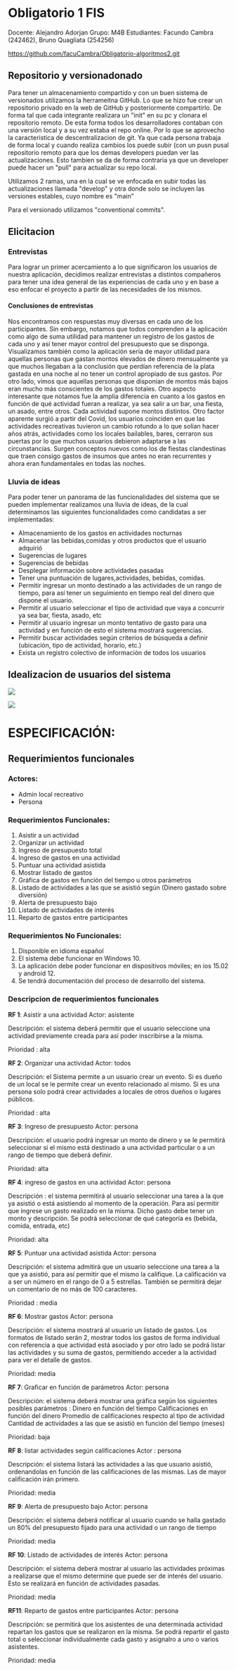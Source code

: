 #  **Obligatorio 1 FIS**

Docente: Alejandro Adorjan
Grupo: M4B
Estudiantes: Facundo Cambra (242462), Bruno Quagliata (254256)

https://github.com/facuCambra/Obligatorio-algoritmos2.git

## Repositorio y versionadonado 
Para tener un almacenamiento compartido y con un buen sistema de versionados utilizamos la herrameitna GitHub. Lo que se hizo fue crear un repositorio privado en la web de GitHub y posteriormente compartirlo. De forma tal que cada integrante realizara un "init" en su pc y clonara el repositorio remoto. De esta forma todos los desarrolladores contaban con una versión local y a su vez estaba el repo online. Por lo que se aprovecho la caracteristica de descentralizacion de git. Ya que cada persona trabaja de forma local y cuando realiza cambios los puede subir (con un pusn pusal repositorio remoto para que los demas developers puedan ver las actualizaciones. Esto tambien se da de forma contraria ya que un developer puede hacer un "pull" para actualizar su repo local.

Utilizamos 2 ramas, una en la cual se ve enfocada en subir todas las actualizaciones llamada "develop" y otra donde solo se incluyen las versiones estables, cuyo nombre es "main"

Para el versionado utilizamos "conventional commits".




## Elicitacion
### Entrevistas
Para lograr un primer acercamiento a lo que significaron los usuarios de nuestra aplicación, decidimos realizar entrevistas a distintos compañeros para tener una idea general de las experiencias de cada uno y en base a eso enfocar el proyecto a partir de las necesidades de los mismos.

#### Conclusiones de entrevistas
Nos encontramos con respuestas muy diversas en cada uno de los participantes. Sin embargo, notamos que todos comprenden a la aplicación como algo de suma utilidad para mantener un registro de los gastos de cada uno y así tener mayor control del presupuesto que se disponga.
Visualizamos también como la aplicación sería de mayor utilidad para aquellas personas que gastan montos elevados de dinero mensualmente ya que muchos llegaban a la conclusión que perdían referencia de la plata gastada en una noche al no tener un control apropiado de sus gastos. 
Por otro lado, vimos que aquellas personas que disponían de montos más bajos eran mucho más conscientes de los gastos totales.
Otro aspecto interesante que notamos fue la amplia diferencia en cuanto a los gastos en función de qué actividad fueran a realizar, ya sea salir a un bar, una fiesta, un asado, entre otros. Cada actividad supone montos distintos.
Otro factor aparente surgió a partir del Covid, los usuarios coinciden en que las actividades recreativas tuvieron un cambio rotundo a lo que solían hacer años atrás, actividades como los locales bailables, bares, cerraron sus puertas por lo que muchos usuarios debieron adaptarse a las circunstancias. Surgen conceptos nuevos como los de fiestas clandestinas que traen consigo gastos de insumos que antes no eran recurrentes y ahora eran fundamentales en todas las noches.


### Lluvia de ideas
Para poder tener un panorama de las funcionalidades del sistema que se pueden implementar realizamos una lluvia de ideas, de la cual determinamos las siguientes funcionalidades como candidatas a ser implementadas: 
- Almacenamiento de los gastos en actividades nocturnas
- Almacenar las bebidas,comidas y otros productos que el usuario adquirió 
- Sugerencias de lugares
- Sugerencias de bebidas
- Desplegar información sobre actividades pasadas
- Tener una puntuación de lugares,actividades, bebidas, comidas.
- Permitir ingresar un monto destinado a las actividades de un rango de tiempo, para así tener un seguimiento en tiempo real del dinero que dispone el usuario. 
- Permitir al usuario seleccionar el tipo de actividad que vaya a concurrir ya sea bar, fiesta, asado, etc
- Permitir al usuario ingresar un monto tentativo de gasto para una actividad  y en función de esto el sistema mostrará sugerencias. 
- Permitir buscar actividades según criterios de búsqueda a definir (ubicación, tipo de actividad, horario, etc.)
- Exista un registro colectivo de información de todos los usuarios


## Idealizacion de usuarios del sistema
![](https://i.imgur.com/FxYRDpd.png)

![](https://i.imgur.com/6FwQiNr.png)


# ESPECIFICACIÓN:

## Requerimientos funcionales  
### Actores: 
* Admin local recreativo
* Persona	

### Requerimientos Funcionales:
1. Asistir a un actividad
1. Organizar un actividad
1. Ingreso de presupuesto total 
1. Ingreso de gastos en una actividad
1. Puntuar una actividad asistida
1. Mostrar listado de gastos 
1. Gráfica de gastos en función del tiempo u otros parámetros
1. Listado de actividades a las que se asistió según (Dinero gastado sobre diversión)
1. Alerta de presupuesto bajo
1. Listado de actividades de interés
1. Reparto de gastos entre participantes

### Requerimientos No Funcionales:
1. Disponible en idioma español
1. El sistema debe funcionar en Windows 10. 
1. La aplicación debe poder funcionar en dispositivos móviles; en ios 15.02 y android 12. 
1. Se tendrá documentación del proceso de desarrollo del sistema.

### Descripcion de requerimientos funcionales 
**RF 1**: Asistir a una actividad 
Actor: asistente 

Descripción: el sistema deberá permitir que el usuario seleccione una actividad previamente creada para así poder inscribirse a la misma. 

Prioridad : alta 

**RF 2**: Organizar una actividad 
Actor: todos

Descripción: el Sistema permite a un usuario crear un evento. Si es dueño de un local se le permite crear un evento relacionado al mismo. Si es una persona solo podrá crear actividades a locales de otros dueños o lugares públicos.

Prioridad : alta  

**RF 3**: Ingreso de presupuesto 
Actor: persona

Descripción: el usuario podrá ingresar un monto de dinero y se le permitirá seleccionar si el mismo está destinado a una actividad particular o a un rango de tiempo que deberá definir.

Prioridad: alta 

**RF 4**: ingreso de gastos en una actividad 
Actor: persona 

Descripción : el sistema permitirá al usuario seleccionar una tarea a la que ya asistió o está asistiendo al momento de la operación. Para así permitir que ingrese un gasto realizado en la misma. Dicho gasto debe tener un monto y descripción. Se podrá seleccionar de qué categoría es (bebida, comida, entrada, etc) 

Prioridad: alta 

**RF 5**: Puntuar una actividad asistida
Actor: persona

Descripción: el sistema admitirá que un usuario seleccione una tarea a la que ya asistió, para así permitir que el mismo la califique. La calificación va a ser un número en el rango de 0 a 5 estrellas. También se permitirá dejar un comentario de no más de 100 caracteres. 

Prioridad : media 

**RF 6**: Mostrar gastos 
Actor: persona 

Descripción: el sistema mostrará al usuario un listado de gastos. Los formatos de listado serán 2, mostrar todos los gastos de forma individual con referencia a que actividad está asociado y por otro lado se podrá listar las actividades y su suma de gastos, permitiendo acceder a la actividad para ver el detalle de gastos. 

Prioridad: media 

**RF 7**: Graficar en función de parámetros 
Actor: persona 

Descripción: el sistema deberá mostrar una gráfica según los siguientes posibles parámetros :
Dinero en función del tiempo 
Calificaciones en función del dinero 
Promedio de calificaciones respecto al tipo de actividad 
Cantidad de actividades a las que se asistió en función del tiempo (meses) 

Prioridad: baja 

**RF 8**: listar actividades según calificaciones 
Actor : persona 

Descripción: el sistema listará las actividades a las que usuario asistió, ordenandolas en función de las calificaciones de las mismas. Las de mayor calificación irán primero. 

Prioridad: media 


**RF 9**: Alerta de presupuesto  bajo 
Actor: persona 

Descripción: el sistema deberá notificar al usuario cuando se halla gastado un 80% del presupuesto fijado para una actividad o un rango de tiempo 

Prioridad: media 

**RF 10**:  Listado de actividades de interés 
Actor: persona 

Descripción: el sistema deberá mostrar al usuario las actividades próximas a realizarse que el mismo determine que puede ser de interés del usuario. Esto se realizará en función de actividades pasadas. 

Prioridad: media 

**RF11**: Reparto de gastos entre participantes 
Actor: persona 

Descripción: se permitirá que los asistentes de una determinada actividad repartan los gastos que se realizaron en la misma. Se podrá repartir el gasto total o seleccionar individualmente cada gasto y asignalro a uno o varios asistentes. 

Prioridad: media 
